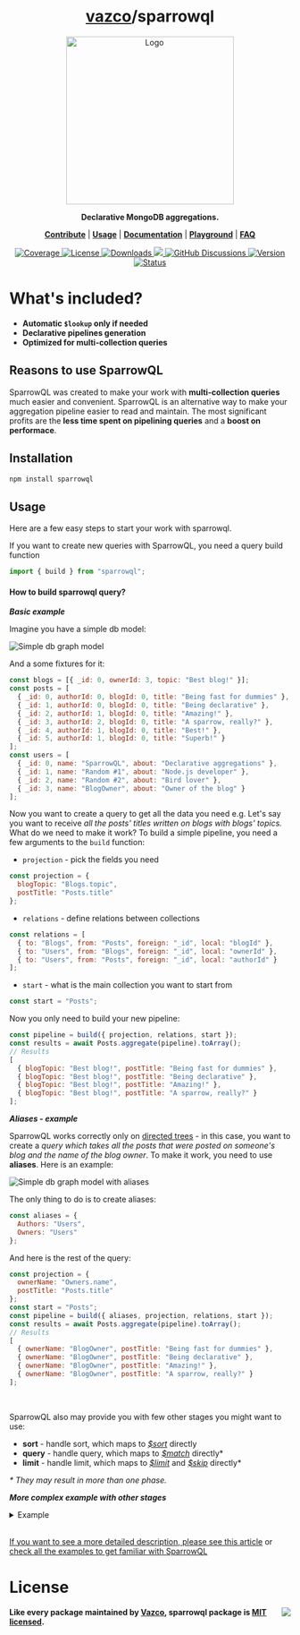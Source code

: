 <h1 align="center">
    <a href="https://github.com/vazco">vazco</a>/sparrowql
</h1>

<p align="center">
    <img src="sparrowql.png" alt="Logo" height="300">
</p>

<p align="center">
    <strong>Declarative MongoDB aggregations.</strong>
</p>

<p align="center">
    <strong><a href="https://github.com/vazco/sparrowql/blob/master/.github/CONTRIBUTING.md">Contribute</a></strong> |
    <strong><a href="#usage">Usage</a></strong> |
    <strong><a href="https://github.com/vazco/sparrowql/blob/master/INTRODUCTION.md">Documentation</a></strong> |
    <strong><a href="https://vazco.github.io/sparrowql">Playground</a></strong> |
    <strong><a href="https://github.com/vazco/sparrowql/blob/master/FAQ.md">FAQ</a></strong>
</p>

<p align="center">
    <a href="https://codecov.io/gh/vazco/sparrowql">
        <img src="https://img.shields.io/codecov/c/github/vazco/sparrowql.svg" alt="Coverage">
    </a>
    <a href="https://npmjs.org/package/sparrowql">
        <img src="https://img.shields.io/npm/l/sparrowql.svg" alt="License">
    </a>
    <a href="https://npmjs.org/package/sparrowql">
        <img src="https://img.shields.io/npm/dm/sparrowql.svg" alt="Downloads">
    </a>
    <a href="https://vazco.eu">
        <img src="https://img.shields.io/badge/vazco-package-blue.svg?logo=data%3Aimage%2Fpng%3Bbase64%2CiVBORw0KGgoAAAANSUhEUgAAAA4AAAAOCAYAAAAfSC3RAAAABmJLR0QA%2FwD%2FAP%2BgvaeTAAAACXBIWXMAAAsTAAALEwEAmpwYAAAAB3RJTUUH4QMfFAIRHb8WQgAAAY1JREFUKM%2BNkLFrGgEUxr87FMnpnXdIqxi1Q3VxachgSbcOgRBCTMbgH9CCW%2BjSUminSpEmBEIpHW7rkCmQSSjEKVOGEAK5bOFyk4c5TMRTyZ1fl5aK9ai%2F8b334%2Ft4QBBmLQmz9jpoLSKYPQCfYdaezi6atTKAMoAYgK1pJ8LkQPr5JspHsbO%2BFilAEADQArCA3Ftn%2FC40KebPO4Ln37peNNxrFxPSXTaW9cPiewDbgYkkXwBYB3B5dHES3W8cpM254ctOJhr3wsKqs7Zj%2FdOZZITkMf9yT%2FKq3e18eHf47fmTT5XE1H%2BQ3GAwDyQ%2FkkxMSvLvhP%2FxZVLc42zYJBf%2FSPMkW57nsd%2Fv03VdDgYDjkajIPkryVDIdd1Xtm0%2Fdhznptvtmr7vu5IkRRRFySiKko%2FH45BlebzgJoBdodls%2FjAM49SyrIau69etVmsIIFStVnPFYvFZoVBY1jRtJZlMpjRNm5MkCaIofhfq9XrMMIyeruuc9u1KpRIulUqqqqpLqqqW0%2Bl0OZVKyb8ANqUwunhV3dcAAAAASUVORK5CYII%3D">
    </a>
    <a href="https://github.com/vazco/sparrowql/discussions">
        <img src="https://img.shields.io/badge/chat-on%20discussions-brightgreen.svg" alt="GitHub Discussions" />
    </a>
    <a href="https://npmjs.org/package/sparrowql">
        <img src="https://img.shields.io/npm/v/sparrowql.svg" alt="Version">
    </a>
    <a href="https://github.com/vazco/sparrowql/actions?query=branch:master">
        <img src="https://img.shields.io/github/actions/workflow/status/vazco/sparrowql/CI.yml.svg?branch=master" alt="Status">
    </a>
</p>

# What's included?

- **Automatic `$lookup` only if needed**
- **Declarative pipelines generation**
- **Optimized for multi-collection queries**

## Reasons to use SparrowQL

SparrowQL was created to make your work with **multi-collection queries** much easier and convenient. SparrowQL is an alternative way to make your aggregation pipeline easier to read and maintain. The most significant profits are the **less time spent on pipelining queries** and a **boost on performace**.

## Installation

```sh
npm install sparrowql
```

## Usage

Here are a few easy steps to start your work with sparrowql.

If you want to create new queries with SparrowQL, you need a query build function

```js
import { build } from "sparrowql";
```

#### How to build sparrowql query?

**_Basic example_**

Imagine you have a simple db model:
<br>

<picture>
  <source media="(prefers-color-scheme: dark)" srcset="https://github.com/vazco/sparrowql/assets/34129845/dea5e803-1f48-4f46-987e-685b516485ad">
  <source media="(prefers-color-scheme: light)" srcset="https://github.com/vazco/sparrowql/assets/34129845/0c787c45-eb89-49e9-acd1-dbcbf314b861">
  <img alt="Simple db graph model" src="https://github.com/vazco/sparrowql/assets/34129845/0c787c45-eb89-49e9-acd1-dbcbf314b861">
</picture>

And a some fixtures for it:

```js
const blogs = [{ _id: 0, ownerId: 3, topic: "Best blog!" }];
const posts = [
  { _id: 0, authorId: 0, blogId: 0, title: "Being fast for dummies" },
  { _id: 1, authorId: 0, blogId: 0, title: "Being declarative" },
  { _id: 2, authorId: 1, blogId: 0, title: "Amazing!" },
  { _id: 3, authorId: 2, blogId: 0, title: "A sparrow, really?" },
  { _id: 4, authorId: 1, blogId: 0, title: "Best!" },
  { _id: 5, authorId: 1, blogId: 0, title: "Superb!" }
];
const users = [
  { _id: 0, name: "SparrowQL", about: "Declarative aggregations" },
  { _id: 1, name: "Random #1", about: "Node.js developer" },
  { _id: 2, name: "Random #2", about: "Bird lover" },
  { _id: 3, name: "BlogOwner", about: "Owner of the blog" }
];
```

Now you want to create a query to get all the data you need e.g.
Let's say you want to receive _all the posts' titles written on blogs with blogs' topics._ What do we need to make it work? To build a simple pipeline, you need a few arguments to the `build` function:

- `projection` - pick the fields you need

```js
const projection = {
  blogTopic: "Blogs.topic",
  postTitle: "Posts.title"
};
```

- `relations` - define relations between collections

```js
const relations = [
  { to: "Blogs", from: "Posts", foreign: "_id", local: "blogId" },
  { to: "Users", from: "Blogs", foreign: "_id", local: "ownerId" },
  { to: "Users", from: "Posts", foreign: "_id", local: "authorId" }
];
```

- `start` - what is the main collection you want to start from

```js
const start = "Posts";
```

Now you only need to build your new pipeline:

```js
const pipeline = build({ projection, relations, start });
const results = await Posts.aggregate(pipeline).toArray();
// Results
[
  { blogTopic: "Best blog!", postTitle: "Being fast for dummies" },
  { blogTopic: "Best blog!", postTitle: "Being declarative" },
  { blogTopic: "Best blog!", postTitle: "Amazing!" },
  { blogTopic: "Best blog!", postTitle: "A sparrow, really?" }
];
```

**_Aliases - example_**

SparrowQL works correctly only on [directed trees](<https://en.wikipedia.org/wiki/Tree_(graph_theory)>) - in this case, you want to create a _query which takes all the posts that were posted on someone's blog and the name of the blog owner_. To make it work, you need to use **aliases**. Here is an example:

<picture>
  <source media="(prefers-color-scheme: dark)" srcset="https://github.com/vazco/sparrowql/assets/34129845/a20304fb-0d98-4756-a76b-74544980a574">
  <source media="(prefers-color-scheme: light)" srcset="https://github.com/vazco/sparrowql/assets/34129845/06c81bdd-70a9-42d4-9ed9-b9e3e53f3bcd">
  <img alt="Simple db graph model with aliases" src="https://github.com/vazco/sparrowql/assets/34129845/06c81bdd-70a9-42d4-9ed9-b9e3e53f3bcd">
</picture>

The only thing to do is to create aliases:

```js
const aliases = {
  Authors: "Users",
  Owners: "Users"
};
```

And here is the rest of the query:

```js
const projection = {
  ownerName: "Owners.name",
  postTitle: "Posts.title"
};
const start = "Posts";
const pipeline = build({ aliases, projection, relations, start });
const results = await Posts.aggregate(pipeline).toArray();
// Results
[
  { ownerName: "BlogOwner", postTitle: "Being fast for dummies" },
  { ownerName: "BlogOwner", postTitle: "Being declarative" },
  { ownerName: "BlogOwner", postTitle: "Amazing!" },
  { ownerName: "BlogOwner", postTitle: "A sparrow, really?" }
];
```

<br>

SparrowQL also may provide you with few other stages you might want to use:

- **sort** - handle sort, which maps to [_\$sort_](https://docs.mongodb.com/manual/reference/operator/aggregation/sort/index.html) directly
- **query** - handle query, which maps to [_\$match_](https://docs.mongodb.com/manual/reference/operator/aggregation/match/index.html) directly\*
- **limit** - handle limit, which maps to [_\$limit_](https://docs.mongodb.com/manual/reference/operator/aggregation/limit/index.html) and [_\$skip_](https://docs.mongodb.com/manual/reference/operator/aggregation/skip/index.html) directly\*

_\* They may result in more than one phase._

**_More complex example with other stages_**

<details>
<summary>Example</summary>

```js
const limit = 1;
const projection = {
  blogOwnerName: "Owners.name",
  postAuthorName: "Authors.name",
  postTitle: "Posts.title"
};
const query = { "Authors.name": "Random #1" };
const skip = 1;
const sort = { "Posts.title": -1 };
const start = "Posts";
const pipeline = build({
  aliases,
  limit,
  projection,
  query,
  relations,
  skip,
  sort,
  start
});
const results = await Posts.aggregate(pipeline).toArray();
[
  {
    blogOwnerName: "BlogOwner",
    postAuthorName: "Random #1",
    postTitle: "Best!"
  }
];
```

</details>
<br>

[If you want to see a more detailed description, please see this article](https://medium.com/vazco/dynamic-aggregations-with-sparrowql-dfeb133821e7) or [check all the examples to get familiar with SparrowQL](https://github.com/vazco/sparrowql/tree/master/__tests__)

# License

<img src="https://vazco.eu/banner.png" align="right">

**Like every package maintained by [Vazco](https://vazco.eu/), sparrowql package is [MIT licensed](https://github.com/vazco/sparrowql/blob/master/LICENSE).**
